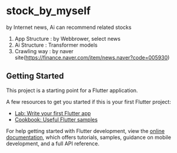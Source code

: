 # stock_by_myself
by Internet news, Ai can recommend related stocks

1. App Structure : by Webbrower, select news
2. Ai Structure : Transformer models
3. Crawling way : by naver site(https://finance.naver.com/item/news.naver?code=005930)
   

## Getting Started

This project is a starting point for a Flutter application.

A few resources to get you started if this is your first Flutter project:

- [Lab: Write your first Flutter app](https://docs.flutter.dev/get-started/codelab)
- [Cookbook: Useful Flutter samples](https://docs.flutter.dev/cookbook)

For help getting started with Flutter development, view the
[online documentation](https://docs.flutter.dev/), which offers tutorials,
samples, guidance on mobile development, and a full API reference.
